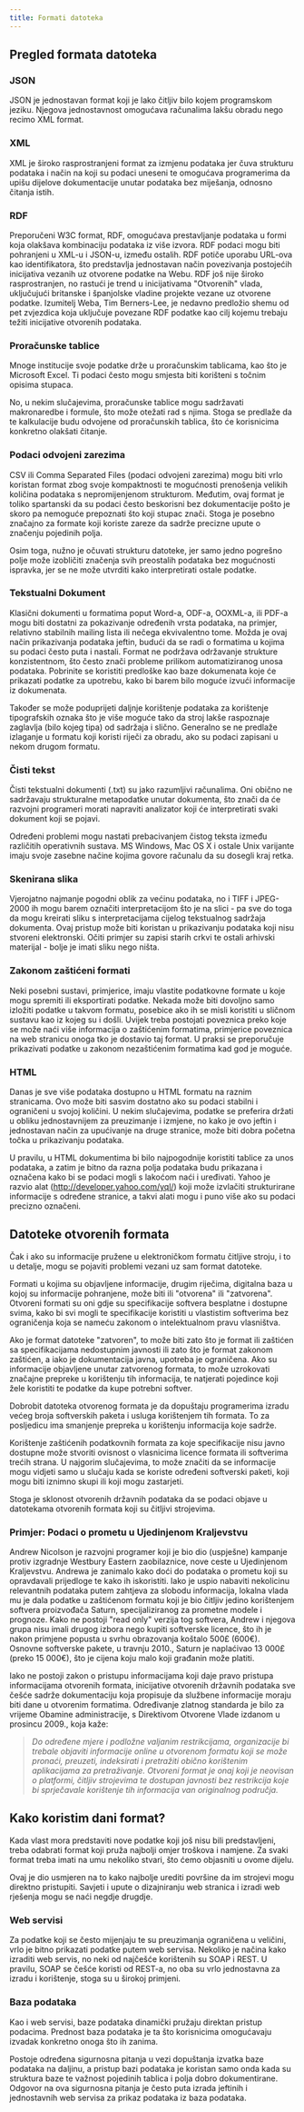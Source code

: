```yaml
---
title: Formati datoteka
---
```


## Pregled formata datoteka

### JSON

JSON je jednostavan format koji je lako čitljiv bilo kojem programskom jeziku. Njegova jednostavnost omogućava računalima lakšu obradu nego recimo XML format.

### XML

XML je široko rasprostranjeni format za izmjenu podataka jer čuva strukturu podataka i način na koji su podaci uneseni te omogućava programerima da upišu dijelove dokumentacije unutar podataka bez miješanja, odnosno čitanja istih.

### RDF

Preporučeni W3C format, RDF, omogućava prestavljanje podataka u formi koja olakšava kombinaciju podataka iz više izvora. RDF podaci mogu biti pohranjeni u XML-u i JSON-u, između ostalih. RDF potiče uporabu URL-ova kao identifikatora, što predstavlja jednostavan način povezivanja postojećih inicijativa vezanih uz otvorene podatke na Webu. RDF još nije široko rasprostranjen, no rastući je trend u inicijativama "Otvorenih" vlada, uključujući britanske i španjolske vladine projekte vezane uz otvorene podatke. Izumitelj Weba, Tim Berners-Lee, je nedavno predložio shemu od pet zvjezdica koja uključuje povezane RDF podatke kao cilj kojemu trebaju težiti inicijative otvorenih podataka.

### Proračunske tablice

Mnoge institucije svoje podatke drže u proračunskim tablicama, kao što je Microsoft Excel. Ti podaci često mogu smjesta biti korišteni s točnim opisima stupaca.

No, u nekim slučajevima, proračunske tablice mogu sadržavati makronaredbe i formule, što može otežati rad s njima. Stoga se predlaže da te kalkulacije budu odvojene od proračunskih tablica, što će korisnicima konkretno olakšati čitanje.

### Podaci odvojeni zarezima

CSV ili Comma Separated Files (podaci odvojeni zarezima) mogu biti vrlo koristan format zbog svoje kompaktnosti te mogućnosti prenošenja velikih količina podataka s nepromijenjenom strukturom. Međutim, ovaj format je toliko spartanski da su podaci često beskorisni bez dokumentacije pošto je skoro pa nemoguće prepoznati što koji stupac znači. Stoga je posebno značajno za formate koji koriste zareze da sadrže precizne upute o značenju pojedinih polja.

Osim toga, nužno je očuvati strukturu datoteke, jer samo jedno pogrešno polje može izobličiti značenja svih preostalih podataka bez mogućnosti ispravka, jer se ne može utvrditi kako interpretirati ostale podatke.

### Tekstualni Dokument

Klasični dokumenti u formatima poput Word-a, ODF-a, OOXML-a, ili PDF-a mogu biti dostatni za pokazivanje određenih vrsta podataka, na primjer, relativno stabilnih mailing lista ili nečega ekvivalentno tome. Možda je ovaj način prikazivanja podataka jeftin, budući da se radi o formatima u kojima su podaci često puta i nastali. Format ne podržava održavanje strukture konzistentnom, što često znači probleme prilikom automatiziranog unosa podataka. Pobrinite se koristiti predloške kao baze dokumenata koje će prikazati podatke za upotrebu, kako bi barem bilo moguće izvući informacije iz dokumenata.

Također se može poduprijeti daljnje korištenje podataka za korištenje tipografskih oznaka što je više moguće tako da stroj lakše raspoznaje zaglavlja (bilo kojeg tipa) od sadržaja i slično. Generalno se ne predlaže izlaganje u formatu koji koristi riječi za obradu, ako su podaci zapisani u nekom drugom formatu.

### Čisti tekst

Čisti tekstualni dokumenti (.txt) su jako razumljivi računalima. Oni obično ne sadržavaju strukturalne metapodatke unutar dokumenta, što znači da će razvojni programeri morati napraviti analizator koji će interpretirati svaki dokument koji se pojavi.

Određeni problemi mogu nastati prebacivanjem čistog teksta između različitih operativnih sustava. MS Windows, Mac OS X i ostale Unix varijante imaju svoje zasebne načine kojima govore računalu da su dosegli kraj retka.

### Skenirana slika

Vjerojatno najmanje pogodni oblik za većinu podataka, no i TIFF i JPEG-2000 ih mogu barem označiti interpretacijom što je na slici - pa sve do toga da mogu kreirati sliku s interpretacijama cijelog tekstualnog sadržaja dokumenta. Ovaj pristup može biti koristan u prikazivanju podataka koji nisu stvoreni elektronski. Očiti primjer su zapisi starih crkvi te ostali arhivski materijal - bolje je imati sliku nego ništa.

### Zakonom zaštićeni formati

Neki posebni sustavi, primjerice, imaju vlastite podatkovne formate u koje mogu spremiti ili eksportirati podatke. Nekada može biti dovoljno samo izložiti podatke u takvom formatu, posebice ako ih se misli koristiti u sličnom sustavu kao iz kojeg su i došli. Uvijek treba postojati poveznica preko koje se može naći više informacija o zaštićenim formatima, primjerice poveznica na web stranicu onoga tko je dostavio taj format. U praksi se preporučuje prikazivati podatke u zakonom nezaštićenim formatima kad god je moguće.

### HTML

Danas je sve više podataka dostupno u HTML formatu na raznim stranicama. Ovo može biti sasvim dostatno ako su podaci stabilni i ograničeni u svojoj količini. U nekim slučajevima, podatke se preferira držati u obliku jednostavnijem za preuzimanje i izmjene, no kako je ovo jeftin i jednostavan način za upućivanje na druge stranice, može biti dobra početna točka u prikazivanju podataka.

U pravilu, u HTML dokumentima bi bilo najpogodnije koristiti tablice za unos podataka, a zatim je bitno da razna polja podataka budu prikazana i označena kako bi se podaci mogli s lakoćom naći i uređivati. Yahoo je razvio alat (<http://developer.yahoo.com/yql/>) koji može izvlačiti strukturirane informacije s određene stranice, a takvi alati mogu i puno više ako su podaci precizno označeni.

## Datoteke otvorenih formata

Čak i ako su informacije pružene u elektroničkom formatu čitljive stroju, i to u detalje, mogu se pojaviti problemi vezani uz sam format datoteke.

Formati u kojima su objavljene informacije, drugim riječima, digitalna baza u kojoj su informacije pohranjene, može biti ili "otvorena" ili "zatvorena". Otvoreni formati su oni gdje su specifikacije softvera besplatne i dostupne svima, kako bi svi mogli te specifikacije koristiti u vlastistim softverima bez ograničenja koja se nameću zakonom o intelektualnom pravu vlasništva.

Ako je format datoteke "zatvoren", to može biti zato što je format ili zaštićen sa specifikacijama nedostupnim javnosti ili zato što je format zakonom zaštićen, a iako je dokumentacija javna, upotreba je ograničena. Ako su informacije objavljene unutar zatvorenog formata, to može uzrokovati značajne prepreke u korištenju tih informacija, te natjerati pojedince koji žele koristiti te podatke da kupe potrebni softver.

Dobrobit datoteka otvorenog formata je da dopuštaju programerima izradu većeg broja softverskih paketa i usluga korištenjem tih formata. To za posljedicu ima smanjenje prepreka u korištenju informacija koje sadrže.

Korištenje zaštićenih podatkovnih formata za koje specifikacije nisu javno dostupne može stvoriti ovisnost o vlasnicima licence formata ili softverima trećih strana. U najgorim slučajevima, to može značiti da se informacije mogu vidjeti samo u slučaju kada se koriste određeni softverski paketi, koji mogu biti iznimno skupi ili koji mogu zastarjeti.

Stoga je sklonost otvorenih državnih podataka da se podaci objave u datotekama otvorenih formata koji su čitljivi strojevima.

### Primjer: Podaci o prometu u Ujedinjenom Kraljevstvu

Andrew Nicolson je razvojni programer koji je bio dio (uspješne) kampanje protiv izgradnje Westbury Eastern zaobilaznice, nove ceste u Ujedinjenom Kraljevstvu. Andrewa je zanimalo kako doći do podataka o prometu koji su opravdavali prijedloge te kako ih iskoristiti. Iako je uspio nabaviti nekolicinu relevantnih podataka putem zahtjeva za slobodu informacija, lokalna vlada mu je dala podatke u zaštićenom formatu koji je bio čitljiv jedino korištenjem softvera proizvođača Saturn, specijaliziranog za prometne modele i prognoze. Kako ne postoji "read only" verzija tog softvera, Andrew i njegova grupa nisu imali drugog izbora nego kupiti softverske licence, što ih je nakon primjene popusta u svrhu obrazovanja koštalo 500£ (600€). Osnovne softverske pakete, u travnju 2010., Saturn je naplaćivao 13 000£ (preko 15 000€), što je cijena koju malo koji građanin može platiti.

Iako ne postoji zakon o pristupu informacijama koji daje pravo pristupa informacijama otvorenih formata, inicijative otvorenih državnih podataka sve češće sadrže dokumentaciju koja propisuje da službene informacije moraju biti dane u otvorenim formatima. Određivanje zlatnog standarda je bilo za vrijeme Obamine administracije, s Direktivom Otvorene Vlade izdanom u prosincu 2009., koja kaže:

> *Do određene mjere i podložne valjanim restrikcijama, organizacije bi trebale objaviti informacije online u otvorenom formatu koji se može pronaći, preuzeti, indeksirati i pretražiti obično korištenim aplikacijama za pretraživanje. Otvoreni format je onaj koji je neovisan o platformi, čitljiv strojevima te dostupan javnosti bez restrikcija koje bi sprječavale korištenje tih informacija van originalnog područja.*

## Kako koristim dani format?

Kada vlast mora predstaviti nove podatke koji još nisu bili predstavljeni, treba odabrati format koji pruža najbolji omjer troškova i namjene. Za svaki format treba imati na umu nekoliko stvari, što ćemo objasniti u ovome dijelu.

Ovaj je dio usmjeren na to kako najbolje urediti površine da im strojevi mogu direktno pristupiti. Savjeti i upute o dizajniranju web stranica i izradi web rješenja mogu se naći negdje drugdje.

### Web servisi

Za podatke koji se često mijenjaju te su preuzimanja ograničena u veličini, vrlo je bitno prikazati podatke putem web servisa. Nekoliko je načina kako izraditi web servis, no neki od najčešće korištenih su SOAP i REST. U pravilu, SOAP se češće koristi od REST-a, no oba su vrlo jednostavna za izradu i korištenje, stoga su u širokoj primjeni.

### Baza podataka

Kao i web servisi, baze podataka dinamički pružaju direktan pristup podacima. Prednost baza podataka je ta što korisnicima omogućavaju izvadak konkretno onoga što ih zanima.

Postoje određena sigurnosna pitanja u vezi dopuštanja izvatka baze podataka na daljinu, a pristup bazi podataka je koristan samo onda kada su struktura baze te važnost pojedinih tablica i polja dobro dokumentirane. Odgovor na ova sigurnosna pitanja je često puta izrada jeftinih i jednostavnih web servisa za prikaz podataka iz baza podataka.